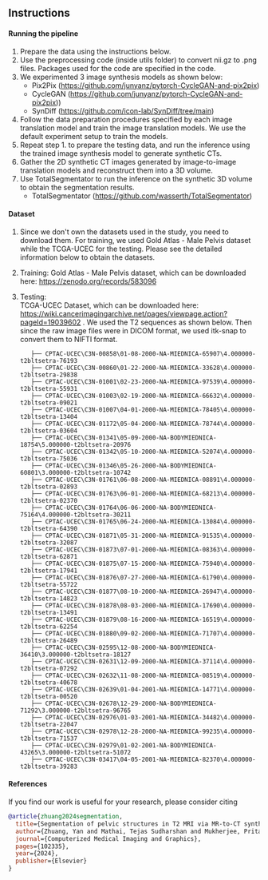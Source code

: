 ## **Instructions**  

#### Running the pipeline  
1. Prepare the data using the instructions below.
2. Use the preprocessing code (inside utils folder) to convert nii.gz to .png files. Packages used for the code are specified in the code.
3. We experimented 3 image synthesis models as shown below:    
   - Pix2Pix (https://github.com/junyanz/pytorch-CycleGAN-and-pix2pix)  
   - CycleGAN (https://github.com/junyanz/pytorch-CycleGAN-and-pix2pix))   
   - SynDiff (https://github.com/icon-lab/SynDiff/tree/main)   
4. Follow the data preparation procedures specified by each image translation model and train the image translation models. We use the default experiment setup to train the models.     
5. Repeat step 1. to prepare the testing data, and run the inference using the trained image synthesis model to generate synthetic CTs.    
6. Gather the 2D synthetic CT images generated by image-to-image translation models and reconstruct them into a 3D volume.   
7. Use TotalSegmentator to run the inference on the synthetic 3D volume to obtain the segmentation results.    
   - TotalSegmentator (https://github.com/wasserth/TotalSegmentator)    


#### Dataset  
1. Since we don't own the datasets used in the study, you need to download them. For training, we used Gold Atlas - Male Pelvis dataset while the TCGA-UCEC for the testing. Please see the detailed information below to obtain the datasets.
2. Training: Gold Atlas - Male Pelvis dataset, which can be downloaded here: https://zenodo.org/records/583096  
3. Testing:  
       TCGA-UCEC Dataset, which can be downloaded here: https://wiki.cancerimagingarchive.net/pages/viewpage.action?pageId=19039602 . We used the T2 sequences as shown below. Then since the raw image files were in DICOM format, we used itk-snap to convert them to NIFTI format.  

          ├── CPTAC-UCEC\C3N-00858\01-08-2000-NA-MIEDNICA-65907\4.000000-t2bltsetra-76193  
          ├── CPTAC-UCEC\C3N-00860\01-22-2000-NA-MIEDNICA-33628\4.000000-t2bltsetra-29838  
          ├── CPTAC-UCEC\C3N-01001\02-23-2000-NA-MIEDNICA-97539\4.000000-t2bltsetra-55931  
          ├── CPTAC-UCEC\C3N-01003\02-19-2000-NA-MIEDNICA-66632\4.000000-t2bltsetra-09021    
          ├── CPTAC-UCEC\C3N-01007\04-01-2000-NA-MIEDNICA-78405\4.000000-t2bltsetra-13404    
          ├── CPTAC-UCEC\C3N-01172\05-04-2000-NA-MIEDNICA-78744\4.000000-t2bltsetra-03604    
          ├── CPTAC-UCEC\C3N-01341\05-09-2000-NA-BODYMIEDNICA-18754\5.000000-t2bltsetra-20976    
          ├── CPTAC-UCEC\C3N-01342\05-10-2000-NA-MIEDNICA-52074\4.000000-t2bltsetra-75036    
          ├── CPTAC-UCEC\C3N-01346\05-26-2000-NA-BODYMIEDNICA-60801\3.000000-t2bltsetra-10742    
          ├── CPTAC-UCEC\C3N-01761\06-08-2000-NA-MIEDNICA-08891\4.000000-t2bltsetra-02893      
          ├── CPTAC-UCEC\C3N-01763\06-01-2000-NA-MIEDNICA-68213\4.000000-t2bltsetra-02370      
          ├── CPTAC-UCEC\C3N-01764\06-06-2000-NA-BODYMIEDNICA-75164\4.000000-t2bltsetra-30211      
          ├── CPTAC-UCEC\C3N-01765\06-24-2000-NA-MIEDNICA-13084\4.000000-t2bltsetra-64390      
          ├── CPTAC-UCEC\C3N-01871\05-31-2000-NA-MIEDNICA-91535\4.000000-t2bltsetra-32087      
          ├── CPTAC-UCEC\C3N-01873\07-01-2000-NA-MIEDNICA-08363\4.000000-t2bltsetra-62871      
          ├── CPTAC-UCEC\C3N-01875\07-15-2000-NA-MIEDNICA-75940\4.000000-t2bltsetra-17941      
          ├── CPTAC-UCEC\C3N-01876\07-27-2000-NA-MIEDNICA-61790\4.000000-t2bltsetra-55722      
          ├── CPTAC-UCEC\C3N-01877\08-10-2000-NA-MIEDNICA-26947\4.000000-t2bltsetra-14823      
          ├── CPTAC-UCEC\C3N-01878\08-03-2000-NA-MIEDNICA-17690\4.000000-t2bltsetra-13491      
          ├── CPTAC-UCEC\C3N-01879\08-16-2000-NA-MIEDNICA-16519\4.000000-t2bltsetra-62254      
          ├── CPTAC-UCEC\C3N-01880\09-02-2000-NA-MIEDNICA-71707\4.000000-t2bltsetra-26489      
          ├── CPTAC-UCEC\C3N-02595\12-08-2000-NA-BODYMIEDNICA-36410\3.000000-t2bltsetra-18127     
          ├── CPTAC-UCEC\C3N-02631\12-09-2000-NA-MIEDNICA-37114\4.000000-t2bltsetra-07292      
          ├── CPTAC-UCEC\C3N-02632\11-08-2000-NA-MIEDNICA-08519\4.000000-t2bltsetra-40678      
          ├── CPTAC-UCEC\C3N-02639\01-04-2001-NA-MIEDNICA-14771\4.000000-t2bltsetra-00520      
          ├── CPTAC-UCEC\C3N-02678\12-29-2000-NA-BODYMIEDNICA-71292\3.000000-t2bltsetra-96765     
          ├── CPTAC-UCEC\C3N-02976\01-03-2001-NA-MIEDNICA-34482\4.000000-t2bltsetra-22047      
          ├── CPTAC-UCEC\C3N-02978\12-28-2000-NA-MIEDNICA-99235\4.000000-t2bltsetra-71537      
          ├── CPTAC-UCEC\C3N-02979\01-02-2001-NA-BODYMIEDNICA-43265\3.000000-t2bltsetra-51072      
          ├── CPTAC-UCEC\C3N-03417\04-05-2001-NA-MIEDNICA-82370\4.000000-t2bltsetra-39283    
		  
#### References
If you find our work is useful for your research, please consider citing
```bib
@article{zhuang2024segmentation,
  title={Segmentation of pelvic structures in T2 MRI via MR-to-CT synthesis},
  author={Zhuang, Yan and Mathai, Tejas Sudharshan and Mukherjee, Pritam and Summers, Ronald M},
  journal={Computerized Medical Imaging and Graphics},
  pages={102335},
  year={2024},
  publisher={Elsevier}
}
```
